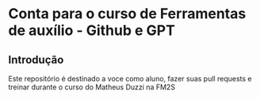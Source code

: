 # Conta para o curso de Ferramentas de auxílio - Github e GPT

## Introdução

Este repositório é destinado a voce como aluno, fazer suas pull requests e treinar durante o curso do Matheus Duzzi na FM2S
